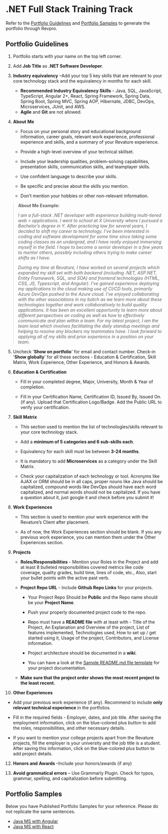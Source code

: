 
# .NET Full Stack Training Track

Refer to the [Portfolio Guidelines](./dotnet-guidelines.md#portfolio-guidelines) and [Portfolio Samples](./dotnet-guidelines.md#portfolio-sample) to generate the portfolio through Revpro.

## Portfolio Guidelines

1.  Portfolio starts with your name on the top left corner.
    
2.  Add **Job Title** as **.NET Software Developer**.
    
3.  **Industry equivalency** –Add your top 5 key skills that are relevant to your core technology stack and the equivalency in months for each skill.
	- **Recommended Industry Equivalency Skills** - Java, SQL, JavaScript, TypeScript, Angular 2+, React, Spring Framework, Spring Data, Spring Boot, Spring MVC, Spring AOP, Hibernate, JDBC, DevOps, Microservices, JUnit, and AWS.
	- **Agile** and **Git** are not allowed.
    
5.  **About** **Me**
    
    -   Focus on your personal story and educational background information, career goals, relevant work experience, professional experience and skills, and a summary of your Revature experience.
        
    -   Provide a high-level overview of your technical skillset.
        
    -   Include your leadership qualities, problem-solving capabilities, presentation skills, communication skills, and teamplayer skills.
        
    -   Use confident language to describe your skills.
        
    -   Be specific and precise about the skills you mention.
        
    -   Don't mention your hobbies or other non-relevant information.

        

> **About Me Example:**
> 
> _I am a full-stack .NET developer with experience building multi-tiered
> web > applications. I went to school at X University where I pursued a
> Bachelor’s degree in Y.  After practicing law for several years, I
> decided to shift my career to technology. I've been interested in
> coding and software development for some time since taking some coding
> classes as an undergrad, and I have really enjoyed immersing myself in
> the field. I hope to become a senior developer in a few years to
> mentor others, possibly including others trying to make career shifts
> as I have._
> 
> _During my time at Revature, I have worked on several projects which
> expanded my skill set with both backend (including .NET, ASP.NET,
> Entity Framework, SQL, and SOA) and frontend technologies (HTML, CSS,
> JS, Typescript, and Angular). I've gained experience deploying my
> applications to the cloud making use of CI/CD tools, primarily Azure
> DevOps pushed to the Azure cloud. I've enjoyed collaborating with the
> other associations in my batch as we learn more about these
> technologies together and work collaboratively to build quality
> applications. It has been an excellent opportunity to learn more about
> different perspectives on coding as well as how to effectively
> communicate and plan within a team. For my latest project, I am the
> team lead which involves facilitating the daily standup meetings and
> helping to resolve any blockers my teammates have. I look forward to
> applying all of my skills and prior experience in a position on your
> team._

5.  Uncheck '**Show on portfolio**' for email and contact number. Check-in '**Show globally**' for all these sections - Education & Certification, Skill Matrix, Work Experience, Other Experience, and Honors & Awards.
    
6.  **Education &** **Certification**
    
    -   Fill in your completed degree, Major, University, Month & Year of completion.
        
    -   Fill in your Certification Name, Certification ID, Issued By, Issued On.(if any). Upload that Certification Logo/Badge. Add the Public URL to verify your certification.
        
7.  **Skill Matrix**
    
    -   This section used to mention the list of technologies/skills relevant to your core technology stack.
        
    -   Add a **minimum of 5 categories and 6 sub-skills each**.
        
    -   Equivalency for each skill must be between **3-24 months**.
        
    -   It is mandatory to add **Microservices** as a category under the Skill Matrix.
       
    -   Check your capitalization of each technology or tool. Acronyms like AJAX or ORM should be in all caps, proper nouns like Java should be capitalized, compound words like DevOps should have each word capitalized, and normal words should not be capitalized. If you have a question about it, just google it and check before you submit it!
        
8.  **Work** **Experiences**
    
    -   This section is used to mention your work experience with the Revature’s Client after placement.
        
    -   As of now, the Work Experiences section should be blank. If you any previous work experience, you can mention them under the Other Experiences section.
        
9.  **Projects**
    
    -   **Roles/Responsibilities** - Mention your Roles in the Project and add at least 8 bulleted responsibilities covered metrics like code coverage, quality grades, build time, lines of code, etc., Also, start your bullet points with the active past verb.
        
    -   **Project Repo URL** - Include **Github Repo Links** for your projects.
        
        -   Your Project Repo Should be **Public** and the Repo name should be your **Project Name**.
            
        -   Push your properly documented project code to the repo.
            
        -   Repo must have a **README file** with at least with - Title of the Project, An Explanation and Overview of the project, List of features implemented, Technologies used, How to set up / get started using it, Usage of the project, Contributors, and License information.
            
        -   Project architecture should be documented in a **wiki**.
            
        -   You can have a look at the  [Sample README.md file template](https://www.google.com/url?q=https%3A%2F%2Fgithub.com%2FPorkodiVenkatesh%2FPROJECT-NAME&sa=D&sntz=1&usg=AFQjCNFHkCy7oSKxn_nzSQVOx5YAqOqPDw) for your project documentation.
            
    -   **Make sure that the project order shows the most recent project to the least recent.**
        
10.  **Other Experiences**

  -   Add your previous work experience (if any). Recommend to include **only relevant technical experience** in the portfolios.
        
  -   Fill in the required fields - Employer, dates, and job title. After saving the employment information, click on the blue-colored plus button to add the roles, responsibilities, and other necessary details.
        
  -   If you want to mention your college projects apart from the Revature projects, fill the employer is your university and the job title is a student. After saving this information, click on the blue-colored plus button to add project details.
    
        

12.  **Honors and** **Awards** –Include your honors/awards (if any)
    
13.  **Avoid grammatical errors** – Use Grammarly Plugin. Check for typos, grammar, spelling, and capitalization before submitting.

## Portfolio Samples 

Below you have Published Portfolio Samples for your reference. Please do not replicate the same sentences.

- [Java MS with Angular](https://app.revature.com/profile/magnusjw/b8b8365efdf3c093d180fd768b5c379d) 
- [Java MS with React](https://app.revature.com/profile/DavidLyu/cd498c6f7641d493f931c924bf79ffb9)



